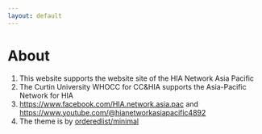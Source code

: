 ```yaml
---
layout: default
---
```


# About

1. This website supports the website site of the HIA Network Asia Pacific 
1. The Curtin University WHOCC for CC&HIA supports the Asia-Pacific Network for HIA
1. https://www.facebook.com/HIA.network.asia.pac and https://www.youtube.com/@hianetworkasiapacific4892
1. The theme is by [orderedlist/minimal](https://pages-themes.github.io/minimal/)
